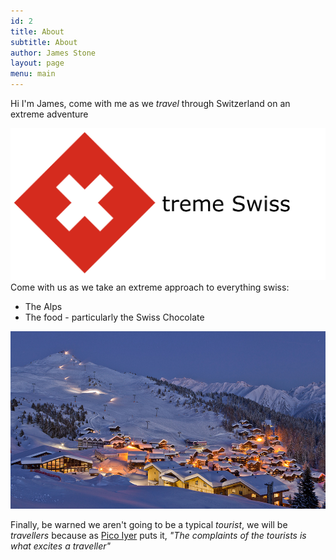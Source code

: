 ```yaml
---
id: 2
title: About
subtitle: About
author: James Stone
layout: page
menu: main
---
```


Hi I'm James, come with me as we *travel* through Switzerland on an extreme adventure

![X-treme Swiss](/img/xtremeswiss.png)
Come with us as we take an extreme approach to everything swiss:
* The Alps
* The food - particularly the Swiss Chocolate

![Verbier ski resort](/img/skifield.png)


Finally, be warned we aren't going to be a typical *tourist*, we will be *travellers* because as [Pico Iyer](http://picoiyerjourneys.com/index.php/2000/03/why-we-travel/) puts it, *"The complaints of the tourists is what excites a traveller"*
